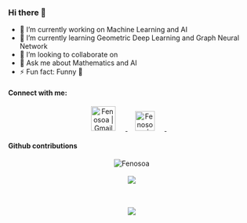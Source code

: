 ### Hi there 👋


- 🔭 I’m currently working on Machine Learning and AI
- 🌱 I’m currently learning Geometric Deep Learning and Graph Neural Network
- 👯 I’m looking to collaborate on 
- 💬 Ask me about Mathematics and AI
- ⚡ Fun fact: Funny 🤪


#### Connect with me:
<div align="center">
    <a href="mailto: fenosoa.randrianjatovo@aims.ac.rw">
        <img alt="Fenosoa | Gmail" width="50px" style="margin-right:20px" src="https://logosandtypes.com/wp-content/uploads/2020/11/Google.png" />
    </a>
    &nbsp;&nbsp;&nbsp
    <a href="https://www.linkedin.com/in/fenosoa-randrianjatovo">
        <img alt="Fenosoa | LinkedIn" width="40px" style="margin-right:20px" src="https://upload.wikimedia.org/wikipedia/commons/thumb/c/ca/LinkedIn_logo_initials.png/640px-LinkedIn_logo_initials.png" />
    </a>
    &nbsp;&nbsp;&nbsp;
</div>

#### Github contributions
 
 <div align="center">
    <img src="https://github-readme-streak-stats.herokuapp.com/?user=FenosoaRandrianjatovo&theme=radical" alt="Fenosoa" />
    <br><br>
    <img src="https://activity-graph.herokuapp.com/graph?username=FenosoaRandrianjatovo&theme=react-pink" />
</div>

<p align="center">
    <!-- <img src="https://github-readme-stats.vercel.app/api?username=FenosoaRandrianjatovo&show_icons=true&theme=radical" alt="Anwarvic's github stats"> -->
    <!-- <img src="https://github-readme-stats.vercel.app/api/top-langs/?username=FenosoaRandrianjatovo&layout=compact&theme=radical" style="padding: 15px" /> -->
    <br><br>
    <img src="https://github-profile-trophy.vercel.app/?username=FenosoaRandrianjatovo&theme=radical" />
    <br><br>
    
</p>
<br><br>

